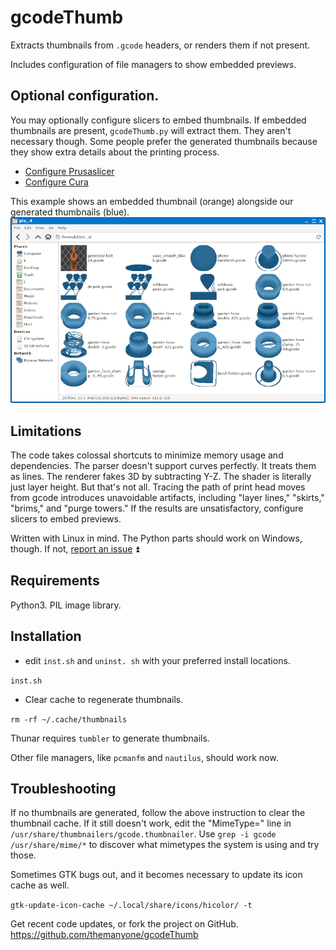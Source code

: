 # gcodeThumb
Extracts thumbnails from `.gcode` headers, or renders them if not present.

Includes configuration of file managers to show embedded previews.

## Optional configuration.
You may optionally configure slicers to embed thumbnails.
If embedded thumbnails are present, `gcodeThumb.py` will extract them. They aren't necessary though. Some people prefer the generated thumbnails because they show extra details about the printing process.
  * [Configure Prusaslicer](https://duckduckgo.com/?q=Prusa+printer.ini+embed+thumbnails&ia=web)
  * [Configure Cura](https://github.com/Razor10021990/SnapmakerGcodeWriter)

This example shows an embedded thumbnail (orange) alongside our generated thumbnails (blue).
![example](example.png)

## Limitations
The code takes colossal shortcuts to minimize memory usage and dependencies. The parser doesn't support curves perfectly. It treats them as lines. The renderer fakes 3D by subtracting Y-Z. The shader is literally just layer height. But that's not all. Tracing the path of print head moves from gcode introduces unavoidable artifacts, including "layer lines," "skirts," "brims," and "purge towers." If the results are unsatisfactory, configure slicers to embed previews.

Written with Linux in mind. The Python parts should work on Windows, though. If not, [report an issue](https://github.com/themanyone/gcodeThumb/issues) ⏫ 

## Requirements
Python3. PIL image library.

## Installation

   * edit `inst.sh` and `uninst. sh` with your preferred install locations.

`inst.sh`

   * Clear cache to regenerate thumbnails.

`rm -rf ~/.cache/thumbnails`

Thunar requires `tumbler` to generate thumbnails.

Other file managers, like `pcmanfm` and `nautilus`, should work now.

## Troubleshooting

If no thumbnails are generated, follow the above instruction to clear the thumbnail cache. If it still doesn't work, edit the "MimeType=" line in `/usr/share/thumbnailers/gcode.thumbnailer`. Use `grep -i gcode /usr/share/mime/*` to discover what mimetypes the system is using and try those.

Sometimes GTK bugs out, and it becomes necessary to update its icon cache as well.

`gtk-update-icon-cache ~/.local/share/icons/hicolor/ -t`

Get recent code updates, or fork the project on GitHub. https://github.com/themanyone/gcodeThumb
